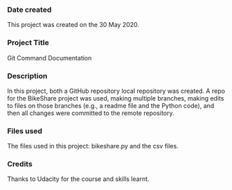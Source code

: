 ### Date created
This project was created on the 30 May 2020.

### Project Title
Git Command Documentation

### Description
In this project, both a GitHub repository local repository was created. A repo for the BikeShare project was used, making multiple branches, making edits to files on those branches (e.g., a readme file and the Python code), and then all changes were committed to the remote repository.

### Files used
The files used in this project: bikeshare.py and the csv files.

### Credits
Thanks to Udacity for the course and skills learnt.


